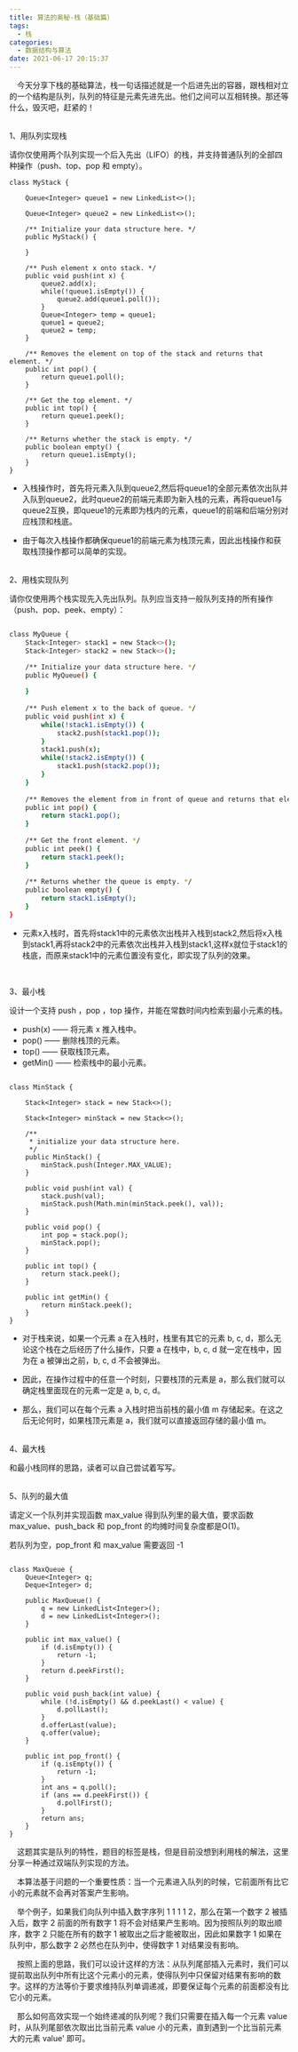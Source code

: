 ```yaml
---
title: 算法的奥秘-栈（基础篇）
tags:
  - 栈
categories:
  - 数据结构与算法
date: 2021-06-17 20:15:37
---
```


&ensp;&ensp;今天分享下栈的基础算法，栈一句话描述就是一个后进先出的容器，跟栈相对立的一个结构是队列，队列的特征是元素先进先出。他们之间可以互相转换。那还等什么，毁灭吧，赶紧的！

<br>
1、用队列实现栈

请你仅使用两个队列实现一个后入先出（LIFO）的栈，并支持普通队列的全部四种操作（push、top、pop 和 empty）。

<!-- more -->
```
class MyStack {

    Queue<Integer> queue1 = new LinkedList<>();

    Queue<Integer> queue2 = new LinkedList<>();

    /** Initialize your data structure here. */
    public MyStack() {

    }
    
    /** Push element x onto stack. */
    public void push(int x) {
        queue2.add(x);
        while(!queue1.isEmpty()) {
            queue2.add(queue1.poll());
        }
        Queue<Integer> temp = queue1;
        queue1 = queue2;
        queue2 = temp;
    }
    
    /** Removes the element on top of the stack and returns that element. */
    public int pop() {
        return queue1.poll();
    }
    
    /** Get the top element. */
    public int top() {
        return queue1.peek();
    }
    
    /** Returns whether the stack is empty. */
    public boolean empty() {
        return queue1.isEmpty();
    }
}
```

* 入栈操作时，首先将元素入队到queue2,然后将queue1的全部元素依次出队并入队到queue2，此时queue2的前端元素即为新入栈的元素，再将queue1与queue2互换，即queue1的元素即为栈内的元素，queue1的前端和后端分别对应栈顶和栈底。

* 由于每次入栈操作都确保queue1的前端元素为栈顶元素，因此出栈操作和获取栈顶操作都可以简单的实现。

<br>
  2、用栈实现队列

请你仅使用两个栈实现先入先出队列。队列应当支持一般队列支持的所有操作（push、pop、peek、empty）：

```bash

class MyQueue {
    Stack<Integer> stack1 = new Stack<>();
    Stack<Integer> stack2 = new Stack<>();

    /** Initialize your data structure here. */
    public MyQueue() {
        
    }
    
    /** Push element x to the back of queue. */
    public void push(int x) {
        while(!stack1.isEmpty()) {
            stack2.push(stack1.pop());
        }
        stack1.push(x);
        while(!stack2.isEmpty()) {
            stack1.push(stack2.pop());
        }
    }
    
    /** Removes the element from in front of queue and returns that element. */
    public int pop() {
        return stack1.pop();
    }
    
    /** Get the front element. */
    public int peek() {
        return stack1.peek();
    }
    
    /** Returns whether the queue is empty. */
    public boolean empty() {
        return stack1.isEmpty();
    }
}
```
* 元素x入栈时，首先将stack1中的元素依次出栈并入栈到stack2,然后将x入栈到stack1,再将stack2中的元素依次出栈并入栈到stack1,这样x就位于stack1的栈底，而原来stack1中的元素位置没有变化，即实现了队列的效果。

<br>

  3、最小栈

设计一个支持 push ，pop ，top 操作，并能在常数时间内检索到最小元素的栈。

* push(x) —— 将元素 x 推入栈中。
* pop() —— 删除栈顶的元素。
* top() —— 获取栈顶元素。
* getMin() —— 检索栈中的最小元素。

```

class MinStack {

    Stack<Integer> stack = new Stack<>();

    Stack<Integer> minStack = new Stack<>();

    /**
     * initialize your data structure here.
     */
    public MinStack() {
        minStack.push(Integer.MAX_VALUE);
    }

    public void push(int val) {
        stack.push(val);
        minStack.push(Math.min(minStack.peek(), val));
    }

    public void pop() {
        int pop = stack.pop();
        minStack.pop();
    }

    public int top() {
        return stack.peek();
    }

    public int getMin() {
        return minStack.peek();
    }
}
```
* 对于栈来说，如果一个元素 a 在入栈时，栈里有其它的元素 b, c, d，那么无论这个栈在之后经历了什么操作，只要 a 在栈中，b, c, d 就一定在栈中，因为在 a 被弹出之前，b, c, d 不会被弹出。

* 因此，在操作过程中的任意一个时刻，只要栈顶的元素是 a，那么我们就可以确定栈里面现在的元素一定是 a, b, c, d。

* 那么，我们可以在每个元素 a 入栈时把当前栈的最小值 m 存储起来。在这之后无论何时，如果栈顶元素是 a，我们就可以直接返回存储的最小值 m。

<br>
4、最大栈

   和最小栈同样的思路，读者可以自己尝试着写写。
  
 <Br> 
5、队列的最大值

请定义一个队列并实现函数 max_value 得到队列里的最大值，要求函数max_value、push_back 和 pop_front 的均摊时间复杂度都是O(1)。

若队列为空，pop_front 和 max_value 需要返回 -1

```

class MaxQueue {
    Queue<Integer> q;
    Deque<Integer> d;

    public MaxQueue() {
        q = new LinkedList<Integer>();
        d = new LinkedList<Integer>();
    }
    
    public int max_value() {
        if (d.isEmpty()) {
            return -1;
        }
        return d.peekFirst();
    }
    
    public void push_back(int value) {
        while (!d.isEmpty() && d.peekLast() < value) {
            d.pollLast();
        }
        d.offerLast(value);
        q.offer(value);
    }
    
    public int pop_front() {
        if (q.isEmpty()) {
            return -1;
        }
        int ans = q.poll();
        if (ans == d.peekFirst()) {
            d.pollFirst();
        }
        return ans;
    }
}
```

&ensp;&ensp;这题其实是队列的特性，题目的标签是栈，但是目前没想到利用栈的解法，这里分享一种通过双端队列实现的方法。

&ensp;&ensp;本算法基于问题的一个重要性质：当一个元素进入队列的时候，它前面所有比它小的元素就不会再对答案产生影响。

&ensp;&ensp;举个例子，如果我们向队列中插入数字序列 1 1 1 1 2，那么在第一个数字 2 被插入后，数字 2 前面的所有数字 1 将不会对结果产生影响。因为按照队列的取出顺序，数字 2 只能在所有的数字 1 被取出之后才能被取出，因此如果数字 1 如果在队列中，那么数字 2 必然也在队列中，使得数字 1 对结果没有影响。

&ensp;&ensp;按照上面的思路，我们可以设计这样的方法：从队列尾部插入元素时，我们可以提前取出队列中所有比这个元素小的元素，使得队列中只保留对结果有影响的数字。这样的方法等价于要求维持队列单调递减，即要保证每个元素的前面都没有比它小的元素。

&ensp;&ensp;那么如何高效实现一个始终递减的队列呢？我们只需要在插入每一个元素 value 时，从队列尾部依次取出比当前元素 value 小的元素，直到遇到一个比当前元素大的元素 value' 即可。




